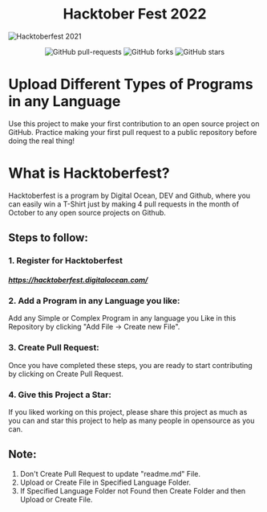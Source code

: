 # <center> Hacktober Fest 2022 </center>

![Hacktoberfest 2021](hacktoberfest2021.PNG)

<p align="center">
   <img alt="GitHub pull-requests" src="https://img.shields.io/github/issues-pr/MohmedIkram/hacktoberfest2021"></a>
   <img alt="GitHub forks" src="https://img.shields.io/github/forks/MohmedIkram/Hacktoberfest2021"></a>
   <img alt="GitHub stars" src="https://img.shields.io/github/stars/MohmedIkram/Hacktoberfest2021"></a>
</p>

# Upload Different Types of Programs in any Language

Use this project to make your first contribution to an open source project on GitHub. Practice making your first pull request to a public repository before doing the real thing!

# What is Hacktoberfest?

Hacktoberfest is a program by Digital Ocean, DEV and Github, where you can easily win a T-Shirt just by making 4 pull requests in the month of October to any open source projects on Github.

## Steps to follow:

### 1. Register for Hacktoberfest

##### https://hacktoberfest.digitalocean.com/

### 2. Add a Program in any Language you like:

Add any Simple or Complex Program in any language you Like in this Repository by clicking "Add File -> Create new File".

### 3. Create Pull Request:

Once you have completed these steps, you are ready to start contributing by clicking on Create Pull Request.

### 4. Give this Project a Star:

If you liked working on this project, please share this project as much as you can and star this project to help as many people in opensource as you can.

## Note:

1. Don't Create Pull Request to update "readme.md" File.
2. Upload or Create File in Specified Language Folder.
3. If Specified Language Folder not Found then Create Folder and then Upload or Create File.
